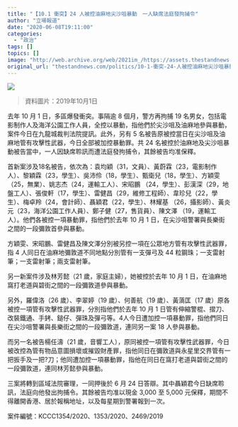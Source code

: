 ```yaml
---
title: "【10.1 衝突】24 人被控油麻地尖沙咀暴動　一人缺席法庭發拘捕令"
author: "立場報道"
date: "2020-06-08T19:11:00"
categories:
  - "政治"
tags: []
topics: []
image: "http://web.archive.org/web/2021im_/https://assets.thestandnews.com/media/photos/Layer200_J83Na.png"
original_url: "thestandnews.com/politics/10-1-衝突-24-人被控油麻地尖沙咀暴動-一人缺席法庭發拘捕令"
---
```

![](http://web.archive.org/web/2021im_/https://assets.thestandnews.com/media/photos/Layer200_J83Na.png)
> 資料圖片：2019年10月1日

去年 10 月 1 日，多區爆發衝突。事隔逾 8 個月，警方再拘捕 19 名男女，包括電影制作人及海洋公園工作人員，全控以暴動，指他們於尖沙咀及油麻地參與暴動，案件今日在九龍城裁判法院提訊。此外，另有 5 名被告原被控當日在尖沙咀及油麻地管有攻擊性武器，今日全部被加控暴動罪。共 24 名被控於油麻地及尖沙咀暴動被告當中，一人因缺席聆訊而遭法庭發拘捕令，其餘被告均准保釋。

首新案涉及18名被告，依次為：袁均穎（31，文員）、黃蔚霖（23，電影制作人）、黎穎霖（23，學生）、吳沛伶（18，學生）、甄衛兒（18，學生）、方穎雯（25，無業）、姚志杰（24，運輸工人）、宋昭鵬 （24，學生）、彭漢深（29，地盤工人）、張俊軒（17，學生）、雷健昌（29，維修工程師）、韋珍兒（22，學生）、梅卓羚（24，會計師）、聶穎君（22，學生）、林耀基 （26，攝影師）、黃炎元（23，海洋公園工作人員）、鄭子健（27，售貨員）、陳文澤 （19，運輸工人）。他們各被控一項暴動罪，指他們於去年 10 月 1 日，在尖沙咀警署與長樂街之間的一段彌敦首參與暴動。

方穎雯、宋昭鵬、雷健昌及陳文澤分別被另控一項在公眾地方管有攻擊性武器罪，指 4 人同日在油麻地彌敦道不同地點分別管有一支彈弓及 44 粒鋼珠；一支雷射筆；一支雷射筆；兩支雷射筆。

另一新案件涉及林芳懿（21 歲，家庭主婦），她被控於去年 10 月 1 日，在油麻地窩打老道與碧街之間的一段彌敦道參與暴動。

另外，羅偉洛（26 歲）、李翠婷（19 歲）、何善航（19 歲）、黃薃匡（17 歲）原各被控一項管有攻擊性武器罪，分別指他們於去年 10 月 1 日管有伸縮警棍、摺刀、改裝鐵通、手銬、鎚仔、彈珠及彈弓等。4人今日遭加控一項暴動罪，指他們同日在尖沙咀警署與長樂街之間的一段彌敦道，連同另一案 18 人參與暴動。

而另一名被告楊任濤（21 歲，音響工人），原同被控一項管有攻擊性武器罪，今日被改控為管有物品意圖損壞或摧毀財產罪，指他同日在彌敦道與永星里交界管有一把扳手及一把?刀；他同遭加控一項暴動罪，指他在同日在窩打老道與碧街之間的一段彌敦道，連同林芳懿參與暴動。

三案將轉到區域法院審理，一同押後於 6 月 24 日答辯。其中聶穎君今日缺席聆訊，法庭向他發出拘捕令。其餘被告均准以現金 3,000 至 5,000 元保釋，期間不得離開香港、居於報稱地址，以及每星期到警署報到一次。

案件編號：KCCC1354/2020、1353/2020、2469/2019